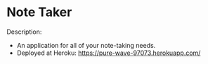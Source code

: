 # Note Taker

Description:
- An application for all of your note-taking needs.
- Deployed at Heroku: https://pure-wave-97073.herokuapp.com/
